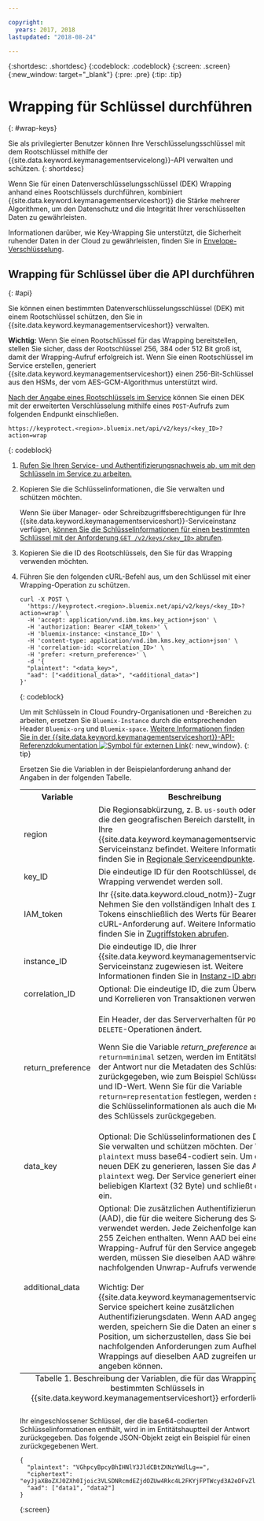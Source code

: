```yaml
---

copyright:
  years: 2017, 2018
lastupdated: "2018-08-24"

---
```


{:shortdesc: .shortdesc}
{:codeblock: .codeblock}
{:screen: .screen}
{:new_window: target="_blank"}
{:pre: .pre}
{:tip: .tip}

# Wrapping für Schlüssel durchführen
{: #wrap-keys}

Sie als privilegierter Benutzer können Ihre Verschlüsselungsschlüssel mit dem Rootschlüssel mithilfe der {{site.data.keyword.keymanagementservicelong}}-API verwalten und schützen.
{: shortdesc}

Wenn Sie für einen Datenverschlüsselungsschlüssel (DEK) Wrapping anhand eines Rootschlüssels durchführen, kombiniert {{site.data.keyword.keymanagementserviceshort}} die Stärke mehrerer Algorithmen, um den Datenschutz und die Integrität Ihrer verschlüsselten Daten zu gewährleisten.  

Informationen darüber, wie Key-Wrapping Sie unterstützt, die Sicherheit ruhender Daten in der Cloud zu gewährleisten, finden Sie in [Envelope-Verschlüsselung](/docs/services/key-protect/concepts/envelope-encryption.html).

## Wrapping für Schlüssel über die API durchführen
{: #api}

Sie können einen bestimmten Datenverschlüsselungsschlüssel (DEK) mit einem Rootschlüssel schützen, den Sie in {{site.data.keyword.keymanagementserviceshort}} verwalten.

**Wichtig:** Wenn Sie einen Rootschlüssel für das Wrapping bereitstellen, stellen Sie sicher, dass der Rootschlüssel 256, 384 oder 512 Bit groß ist, damit der Wrapping-Aufruf erfolgreich ist. Wenn Sie einen Rootschlüssel im Service erstellen, generiert {{site.data.keyword.keymanagementserviceshort}} einen 256-Bit-Schlüssel aus den HSMs, der vom AES-GCM-Algorithmus unterstützt wird.

[Nach der Angabe eines Rootschlüssels im Service](/docs/services/key-protect/create-root-keys.html) können Sie einen DEK mit der erweiterten Verschlüsselung mithilfe eines `POST`-Aufrufs zum folgenden Endpunkt einschließen.

```
https://keyprotect.<region>.bluemix.net/api/v2/keys/<key_ID>?action=wrap
```
{: codeblock}

1. [Rufen Sie Ihren Service- und Authentifizierungsnachweis ab, um mit den Schlüsseln im Service zu arbeiten.](/docs/services/key-protect/access-api.html)

2. Kopieren Sie die Schlüsselinformationen, die Sie verwalten und schützen möchten.

    Wenn Sie über Manager- oder Schreibzugriffsberechtigungen für Ihre {{site.data.keyword.keymanagementserviceshort}}-Serviceinstanz verfügen, [können Sie die Schlüsselinformationen für einen bestimmten Schlüssel mit der Anforderung `GET /v2/keys/<key_ID>` abrufen](/docs/services/key-protect/view-keys.html#api).

3. Kopieren Sie die ID des Rootschlüssels, den Sie für das Wrapping verwenden möchten.

4. Führen Sie den folgenden cURL-Befehl aus, um den Schlüssel mit einer Wrapping-Operation zu schützen.

    ```cURL
    curl -X POST \
      'https://keyprotect.<region>.bluemix.net/api/v2/keys/<key_ID>?action=wrap' \
      -H 'accept: application/vnd.ibm.kms.key_action+json' \
      -H 'authorization: Bearer <IAM_token>' \
      -H 'bluemix-instance: <instance_ID>' \
      -H 'content-type: application/vnd.ibm.kms.key_action+json' \
      -H 'correlation-id: <correlation_ID>' \
      -H 'prefer: <return_preference>' \
      -d '{
      "plaintext": "<data_key>",
      "aad": ["<additional_data>", "<additional_data>"]
    }'
    ```
    {: codeblock}

    Um mit Schlüsseln in Cloud Foundry-Organisationen und -Bereichen zu arbeiten, ersetzen Sie `Bluemix-Instance` durch die entsprechenden Header `Bluemix-org` und `Bluemix-space`. [Weitere Informationen finden Sie in der {{site.data.keyword.keymanagementserviceshort}}-API-Referenzdokumentation ![Symbol für externen Link](../../icons/launch-glyph.svg "Symbol für externen Link")](https://console.bluemix.net/apidocs/kms){: new_window}.
    {: tip}

    Ersetzen Sie die Variablen in der Beispielanforderung anhand der Angaben in der folgenden Tabelle.

    <table>
      <tr>
        <th>Variable</th>
        <th>Beschreibung</th>
      </tr>
      <tr>
        <td><varname>region</varname></td>
        <td>Die Regionsabkürzung, z. B. <code>us-south</code> oder <code>eu-gb</code>, die den geografischen Bereich darstellt, in dem sich Ihre {{site.data.keyword.keymanagementserviceshort}}-Serviceinstanz befindet. Weitere Informationen finden Sie in <a href="/docs/services/key-protect/regions.html#endpoints">Regionale Serviceendpunkte</a>.</td>
      </tr>
      <tr>
        <td><varname>key_ID</varname></td>
        <td>Die eindeutige ID für den Rootschlüssel, der für das Wrapping verwendet werden soll.</td>
      </tr>
      <tr>
        <td><varname>IAM_token</varname></td>
        <td>Ihr {{site.data.keyword.cloud_notm}}-Zugriffstoken. Nehmen Sie den vollständigen Inhalt des <code>IAM</code>-Tokens einschließlich des Werts für Bearer in die cURL-Anforderung auf. Weitere Informationen finden Sie in <a href="/docs/services/key-protect/access-api.html#retrieve-token">Zugriffstoken abrufen</a>.</td>
      </tr>
      <tr>
        <td><varname>instance_ID</varname></td>
        <td>Die eindeutige ID, die Ihrer {{site.data.keyword.keymanagementserviceshort}}-Serviceinstanz zugewiesen ist. Weitere Informationen finden Sie in <a href="/docs/services/key-protect/access-api.html#retrieve-instance-ID">Instanz-ID abrufen</a>.</td>
      </tr>
      <tr>
        <td><varname>correlation_ID</varname></td>
        <td>Optional: Die eindeutige ID, die zum Überwachen und Korrelieren von Transaktionen verwendet wird.</td>
      </tr>
      <tr>
        <td><varname>return_preference</varname></td>
        <td><p>Ein Header, der das Serververhalten für <code>POST</code>- und <code>DELETE</code>-Operationen ändert.</p><p>Wenn Sie die Variable <em>return_preference</em> auf <code>return=minimal</code> setzen, werden im Entitätshauptteil der Antwort nur die Metadaten des Schlüssels zurückgegeben, wie zum Beispiel Schlüsselname und ID-Wert. Wenn Sie für die Variable <code>return=representation</code> festlegen, werden sowohl die Schlüsselinformationen als auch die Metadaten des Schlüssels zurückgegeben.</p></td>
      </tr>
      <tr>
        <td><varname>data_key</varname></td>
        <td>Optional: Die Schlüsselinformationen des DEK, den Sie verwalten und schützen möchten. Der Wert <code>plaintext</code> muss base64-codiert sein. Um einen neuen DEK zu generieren, lassen Sie das Attribut <code>plaintext</code> weg. Der Service generiert einen beliebigen Klartext (32 Byte) und schließt den Wert ein.</td>
      </tr>
      <tr>
        <td><varname>additional_data</varname></td>
        <td>Optional: Die zusätzlichen Authentifizierungsdaten (AAD), die für die weitere Sicherung des Schlüssels verwendet werden. Jede Zeichenfolge kann bis zu 255 Zeichen enthalten. Wenn AAD bei einer Wrapping-Aufruf für den Service angegeben werden, müssen Sie dieselben AAD während des nachfolgenden Unwrap-Aufrufs verwenden.<br></br>Wichtig: Der {{site.data.keyword.keymanagementserviceshort}}-Service speichert keine zusätzlichen Authentifizierungsdaten. Wenn AAD angegeben werden, speichern Sie die Daten an einer sicheren Position, um sicherzustellen, dass Sie bei nachfolgenden Anforderungen zum Aufheben des Wrappings auf dieselben AAD zugreifen und diese angeben können.</td>
      </tr>
      <caption style="caption-side:bottom;">Tabelle 1. Beschreibung der Variablen, die für das Wrapping eines bestimmten Schlüssels in {{site.data.keyword.keymanagementserviceshort}} erforderlich sind.</caption>
    </table>

    Ihr eingeschlossener Schlüssel, der die base64-codierten Schlüsselinformationen enthält, wird in im Entitätshauptteil der Antwort zurückgegeben. Das folgende JSON-Objekt zeigt ein Beispiel für einen zurückgegebenen Wert.

    ```
    {
      "plaintext": "VGhpcyBpcyBhIHNlY3JldCBtZXNzYWdlLg==",
      "ciphertext": "eyJjaXBoZXJ0ZXh0Ijoic3VLSDNRcmdEZjdOZUw4Rkc4L2FKYjFPTWcyd3A2eDFvZlA4MEc0Z1B2RmNrV2g3cUlidHphYXU0eHpKWWoxZyIsImhhc2giOiJiMmUyODdkZDBhZTAwZGZlY2Q3OGJmMDUxYmNmZGEyNWJkNGUzMjBkYjBhN2FjNzVhMWYzZmNkMDZlMjAzZWYxNWM5MTY4N2JhODg2ZWRjZGE2YWVlMzFjYzk2MjNkNjA5YTRkZWNkN2E5Y2U3ZDc5ZTRhZGY1MWUyNWFhYWM5MjhhNzg3NmZjYjM2NDFjNTQzMTZjMjMwOGY2MThlZGM2OTE3MjAyYjA5YTdjMjA2YzkxNTBhOTk1NmUxYzcxMTZhYjZmNmQyYTQ4MzZiZTM0NTk0Y2IwNzJmY2RmYTk2ZSJ9"
      "aad": ["data1", "data2"]
    }
    ```
    {:screen}
    
